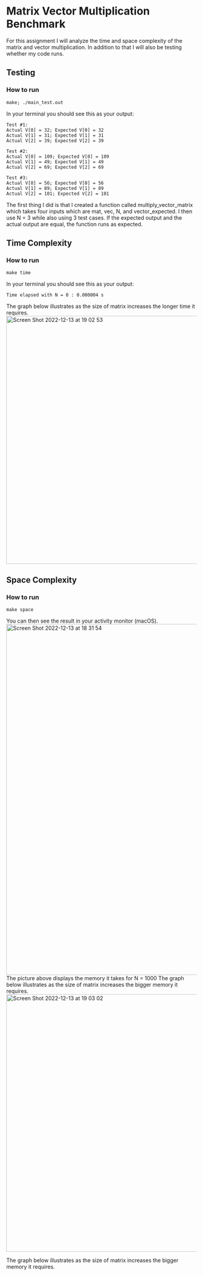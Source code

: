 # Matrix Vector Multiplication Benchmark
For this assignment I will analyze the time and space complexity of the matrix and vector multiplication. In addition to that I will also be testing whether my code runs.

## Testing
### How to run
```
make; ./main_test.out
```
In your terminal you should see this as your output:
```
Test #1:
Actual V[0] = 32; Expected V[0] = 32
Actual V[1] = 31; Expected V[1] = 31
Actual V[2] = 39; Expected V[2] = 39

Test #2:
Actual V[0] = 109; Expected V[0] = 109
Actual V[1] = 49; Expected V[1] = 49
Actual V[2] = 69; Expected V[2] = 69

Test #3:
Actual V[0] = 56; Expected V[0] = 56
Actual V[1] = 89; Expected V[1] = 89
Actual V[2] = 101; Expected V[2] = 101
```
The first thing I did is that I created a function called multiply_vector_matrix which takes four inputs which are mat, vec, N, and vector_expected.
I then use N = 3 while also using 3 test cases. If the expected output and the actual output are equal, the function runs as expected.

## Time Complexity
### How to run
```
make time
```
In your terminal you should see this as your output:
```
Time elapsed with N = 0 : 0.000004 s
```
The graph below illustrates as the size of matrix increases the longer time it requires.
<img width="656" alt="Screen Shot 2022-12-13 at 19 02 53" src="https://user-images.githubusercontent.com/114371692/207312916-95a388d0-3baa-4c77-b31f-6cb273564105.png">


## Space Complexity
### How to run
```
make space
```
You can then see the result in your activity monitor (macOS).
<img width="928" alt="Screen Shot 2022-12-13 at 18 31 54" src="https://user-images.githubusercontent.com/114371692/207307066-e8de819e-aeb7-423b-8097-d5c246b9d36e.png">
The picture above displays the memory it takes for N = 1000
The graph below illustrates as the size of matrix increases the bigger memory it requires.
<img width="681" alt="Screen Shot 2022-12-13 at 19 03 02" src="https://user-images.githubusercontent.com/114371692/207312941-b6b5c53d-25a8-4cf9-bc05-32f094e628a0.png">

The graph below illustrates as the size of matrix increases the bigger memory it requires.
